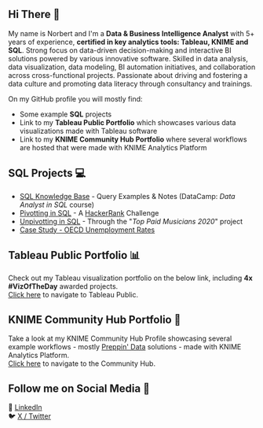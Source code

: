 ## Hi There 👋

My name is Norbert and I'm a **Data & Business Intelligence Analyst** with 5+ years of experience, **certified in key analytics tools: Tableau, KNIME and SQL**. Strong focus on data-driven decision-making and interactive BI solutions powered by various innovative software.
Skilled in data analysis, data visualization, data modeling, BI automation initiatives, and collaboration across cross-functional projects. Passionate about driving and fostering a data culture and promoting data literacy through consultancy and trainings. 

On my GitHub profile you will mostly find:
 - Some example **SQL** projects
 - Link to my **Tableau Public Portfolio** which showcases various data visualizations made with Tableau software
 - Link to my **KNIME Community Hub Portfolio** where several workflows are hosted that were made with KNIME Analytics Platform

## SQL Projects :computer:
- [SQL Knowledge Base](https://github.com/nborbas/sql_knowledge_base) - Query Examples & Notes (DataCamp: _Data Analyst in SQL_ course)
- [Pivotting in SQL](https://github.com/nborbas/SQL_Pivoting_Practice_HackerRank) - A [HackerRank](https://www.hackerrank.com/domains/sql) Challenge
- [Unpivotting in SQL](https://github.com/nborbas/SQL_Top_Paid_Musicians_2020) - Through the "_Top Paid Musicians 2020_" project
- [Case Study - OECD Unemployment Rates](https://github.com/nborbas/SQL_OECD_Unemployment_Rates)

## **Tableau Public Portfolio 📊**

Check out my Tableau visualization portfolio on the below link, including **4x #VizOfTheDay** awarded projects.  
[Click here](https://public.tableau.com/app/profile/norbert.borb.s) to navigate to Tableau Public.

## **KNIME Community Hub Portfolio :star2:**

Take a look at my KNIME Community Hub Profile showcasing several example workflows - mostly [Preppin' Data](https://preppindata.blogspot.com/) solutions - made with KNIME Analytics Platform.  
[Click here](https://hub.knime.com/nborbas/spaces/Public/~lHfmJeMVq4t35X1p/) to navigate to the Community Hub.

## **Follow me on Social Media :iphone:**  
📧 [LinkedIn](https://www.linkedin.com/in/norbert-borbas/)  
🐦 [X / Twitter](https://twitter.com/norbert_borbas)
